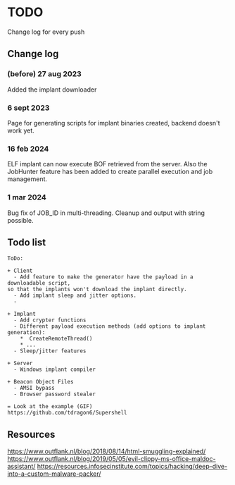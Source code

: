 # TODO
Change log for every push

## Change log

### (before) 27 aug 2023
Added the implant downloader  

### 6 sept 2023
Page for generating scripts for implant binaries created, backend doesn't work yet.

### 16 feb 2024
ELF implant can now execute BOF retrieved from the server. Also the JobHunter feature has been added to create parallel execution and job management.

### 1 mar 2024
Bug fix of JOB_ID in multi-threading. Cleanup and output with string possible.

## Todo list
```
ToDo:  

+ Client
  - Add feature to make the generator have the payload in a downloadable script,
so that the implants won't download the implant directly.
  - Add implant sleep and jitter options.
  - 

+ Implant
  - Add crypter functions
  - Different payload execution methods (add options to implant generation):
    *  CreateRemoteThread()
    * ...
  - Sleep/jitter features

+ Server
  - Windows implant compiler

+ Beacon Object Files
  - AMSI bypass
  - Browser password stealer

= Look at the example (GIF)
https://github.com/tdragon6/Supershell
```

## Resources
https://www.outflank.nl/blog/2018/08/14/html-smuggling-explained/
https://www.outflank.nl/blog/2019/05/05/evil-clippy-ms-office-maldoc-assistant/
https://resources.infosecinstitute.com/topics/hacking/deep-dive-into-a-custom-malware-packer/
